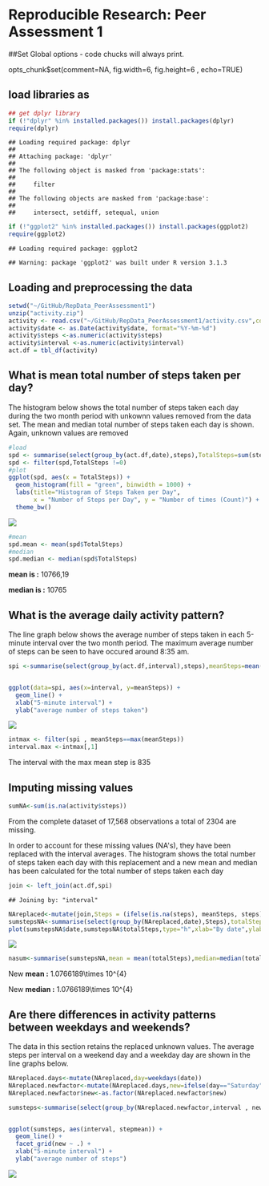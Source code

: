 # Reproducible Research: Peer Assessment 1

##Set Global options - code chucks will always print.

opts_chunk$set(comment=NA, fig.width=6, fig.height=6 , echo=TRUE) 

## load libraries as 

```r
## get dplyr library
if (!"dplyr" %in% installed.packages()) install.packages(dplyr) 
require(dplyr)
```

```
## Loading required package: dplyr
## 
## Attaching package: 'dplyr'
## 
## The following object is masked from 'package:stats':
## 
##     filter
## 
## The following objects are masked from 'package:base':
## 
##     intersect, setdiff, setequal, union
```

```r
if (!"ggplot2" %in% installed.packages()) install.packages(ggplot2) 
require(ggplot2)
```

```
## Loading required package: ggplot2
```

```
## Warning: package 'ggplot2' was built under R version 3.1.3
```


## Loading and preprocessing the data


```r
setwd("~/GitHub/RepData_PeerAssessment1")
unzip("activity.zip")
activity <- read.csv("~/GitHub/RepData_PeerAssessment1/activity.csv",colClasses="character")
activity$date <- as.Date(activity$date, format="%Y-%m-%d")
activity$steps <-as.numeric(activity$steps)
activity$interval <-as.numeric(activity$interval)
act.df = tbl_df(activity)
```



## What is mean total number of steps taken per day?

The histogram below shows the total number of steps taken each day during the two month period with unkownn values removed from the data set. The mean and median total number of steps taken each day is shown. Again, unknown values are removed


```r
#load
spd <- summarise(select(group_by(act.df,date),steps),TotalSteps=sum(steps,na.rm=TRUE))
spd <- filter(spd,TotalSteps !=0)                 
#plot
ggplot(spd, aes(x = TotalSteps)) + 
  geom_histogram(fill = "green", binwidth = 1000) + 
  labs(title="Histogram of Steps Taken per Day", 
       x = "Number of Steps per Day", y = "Number of times (Count)") + 
  theme_bw() 
```

![](PA1_template_files/figure-html/spd-1.png) 

```r
#mean
spd.mean <- mean(spd$TotalSteps)
#median
spd.median <- median(spd$TotalSteps)
```

**mean is :** 10766,19

**median is :** 10765

## What is the average daily activity pattern?

The line graph below shows the average number of steps taken in each 5-minute interval over the two month period. The maximum average number of steps can be seen to have occured around 8:35 am. 


```r
spi <-summarise(select(group_by(act.df,interval),steps),meanSteps=mean(steps,na.rm=TRUE))


ggplot(data=spi, aes(x=interval, y=meanSteps)) +
  geom_line() +
  xlab("5-minute interval") +
  ylab("average number of steps taken") 
```

![](PA1_template_files/figure-html/dap-1.png) 

```r
intmax <- filter(spi , meanSteps==max(meanSteps))
interval.max <-intmax[,1]
```

The interval with the max mean step is 835

## Imputing missing values


```r
sumNA<-sum(is.na(activity$steps))
```

From the complete dataset of 17,568 observations a total of 2304  are missing.


In order to account for these missing values (NA's), they  have  been replaced with the interval averages. The histogram shows the total number of steps taken each day with this replacement and a new mean and median has been calculated for the total number of steps taken each day



```r
join <- left_join(act.df,spi)
```

```
## Joining by: "interval"
```

```r
NAreplaced<-mutate(join,Steps = (ifelse(is.na(steps), meanSteps, steps)))
sumstepsNA<-summarise(select(group_by(NAreplaced,date),Steps),totalSteps=sum(Steps,na.rm=TRUE))
plot(sumstepsNA$date,sumstepsNA$totalSteps,type="h",xlab="By date",ylab="Total steps")   
```

![](PA1_template_files/figure-html/addmean-1.png) 

```r
nasum<-summarise(sumstepsNA,mean = mean(totalSteps),median=median(totalSteps))
```

New **mean :** 1.0766189\times 10^{4}

New **median :** 1.0766189\times 10^{4}

## Are there differences in activity patterns between weekdays and weekends?

The data in this section retains the replaced unknown values. The average steps per interval on a weekend day and a weekday day are shown in the line graphs below.



```r
NAreplaced.days<-mutate(NAreplaced,day=weekdays(date))
NAreplaced.newfactor<-mutate(NAreplaced.days,new=ifelse(day=="Saturday"|day=="Sunday","Weekend","Weekday"))
NAreplaced.newfactor$new<-as.factor(NAreplaced.newfactor$new)

sumsteps<-summarise(select(group_by(NAreplaced.newfactor,interval , new ,Steps),stepmean=mean(Steps,na.rm=TRUE)))


ggplot(sumsteps, aes(interval, stepmean)) + 
  geom_line() + 
  facet_grid(new ~ .) +
  xlab("5-minute interval") + 
  ylab("average number of steps")
```

![](PA1_template_files/figure-html/weekend-1.png) 
